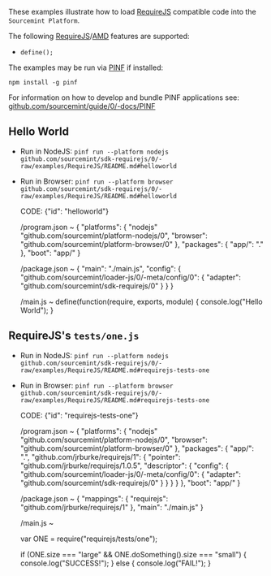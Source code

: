 




These examples illustrate how to load [RequireJS](http://requirejs.org/) compatible code into the `Sourcemint Platform`.

The following [RequireJS](http://requirejs.org/)/[AMD](https://github.com/amdjs/amdjs-api/wiki/AMD) features are supported:

  * `define();`

The examples may be run via [PINF](http://pinf.org/) if installed:

    npm install -g pinf

For information on how to develop and bundle PINF applications see: [github.com/sourcemint/guide/0/-docs/PINF](http://sourcemint.com/github.com/sourcemint/guide/0/-docs/PINF)


Hello World
-----------

  * Run in NodeJS: `pinf run --platform nodejs github.com/sourcemint/sdk-requirejs/0/-raw/examples/RequireJS/README.md#helloworld`
  * Run in Browser: `pinf run --platform browser github.com/sourcemint/sdk-requirejs/0/-raw/examples/RequireJS/README.md#helloworld`

    CODE: {"id": "helloworld"}

    /program.json ~
    {
        "platforms": {
            "nodejs" "github.com/sourcemint/platform-nodejs/0",
            "browser": "github.com/sourcemint/platform-browser/0"
        },
        "packages": {
            "app/": "."
        },
        "boot": "app/"
    }
    
    /package.json ~
    {
        "main": "./main.js",
        "config": {
            "github.com/sourcemint/loader-js/0/-meta/config/0": {
                "adapter": "github.com/sourcemint/sdk-requirejs/0"
            }
        }
    }
    
    /main.js ~
    define(function(require, exports, module)
    {
        console.log("Hello World");
    }


RequireJS's `tests/one.js`
--------------------------

  * Run in NodeJS: `pinf run --platform nodejs github.com/sourcemint/sdk-requirejs/0/-raw/examples/RequireJS/README.md#requirejs-tests-one`
  * Run in Browser: `pinf run --platform browser github.com/sourcemint/sdk-requirejs/0/-raw/examples/RequireJS/README.md#requirejs-tests-one`

    CODE: {"id": "requirejs-tests-one"}
    
    /program.json ~
    {
        "platforms": {
            "nodejs" "github.com/sourcemint/platform-nodejs/0",
            "browser": "github.com/sourcemint/platform-browser/0"
        },
        "packages": {
            "app/": ".",
            "github.com/jrburke/requirejs/1": {
                "pointer": "github.com/jrburke/requirejs/1.0.5",
                "descriptor": {
                    "config": {
                        "github.com/sourcemint/loader-js/0/-meta/config/0": {
                            "adapter": "github.com/sourcemint/sdk-requirejs/0"
                        }
                    }
                }
            }
        },
        "boot": "app/"
    }
    
    /package.json ~
    {
        "mappings": {
            "requirejs": "github.com/jrburke/requirejs/1"
        },
        "main": "./main.js"
    }
    
    /main.js ~
    
    var ONE = require("requirejs/tests/one");
    
    if (ONE.size === "large" && ONE.doSomething().size === "small")
    {
        console.log("SUCCESS!");
    }
    else
    {
        console.log("FAIL!");
    }

